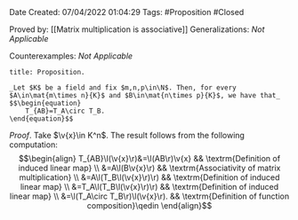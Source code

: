 <br />
<br />

Date Created: 07/04/2022 01:04:29
Tags: #Proposition #Closed

Proved by: [[Matrix multiplication is associative]]
Generalizations: _Not Applicable_

Counterexamples: _Not Applicable_

``` ad-Proposition
title: Proposition.

_Let $K$ be a field and fix $m,n,p\in\N$. Then, for every $A\in\mat{m\times n}{K}$ and $B\in\mat{n\times p}{K}$, we have that_
$$\begin{equation}
    T_{AB}=T_A\circ T_B.
\end{equation}$$

```

_Proof_. Take $\v{x}\in K^n$. The result follows from the following computation:
$$\begin{align}
    T_{AB}\l(\v{x}\r)&=\l(AB\r)\v{x} && \textrm{Definition of induced linear map} \\
    &=A\l(B\v{x}\r) && \textrm{Associativity of matrix multiplication} \\
    &=A\l(T_B\l(\v{x}\r)\r) && \textrm{Definition of induced linear map} \\
    &=T_A\l(T_B\l(\v{x}\r)\r) && \textrm{Definition of induced linear map} \\
    &=\l(T_A\circ T_B\r)\l(\v{x}\r). && \textrm{Definition of function composition}\qedin
\end{align}$$
